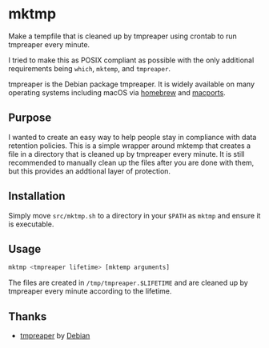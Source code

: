 # mktmp

Make a tempfile that is cleaned up by tmpreaper using crontab to run tmpreaper every minute.

I tried to make this as POSIX compliant as possible with the only additional requirements being `which`, `mktemp`, and `tmpreaper`.

tmpreaper is the Debian package tmpreaper. It is widely available on many operating systems including macOS via [homebrew](https://brew.sh) and [macports](https://www.macports.org/).

## Purpose

I wanted to create an easy way to help people stay in compliance with data retention policies. This is a simple wrapper around mktemp that creates a file in a directory that is cleaned up by tmpreaper every minute. It is still recommended to manually clean up the files after you are done with them, but this provides an addtional layer of protection.

## Installation

Simply move `src/mktmp.sh` to a directory in your `$PATH` as `mktmp` and ensure it is executable.

## Usage

```bash
mktmp <tmpreaper lifetime> [mktemp arguments]
```

The files are created in `/tmp/tmpreaper.$LIFETIME` and are cleaned up by tmpreaper every minute according to the lifetime.

## Thanks

- [tmpreaper](https://packages.debian.org/source/bullseye/tmpreaper) by [Debian](https://www.debian.org/)
